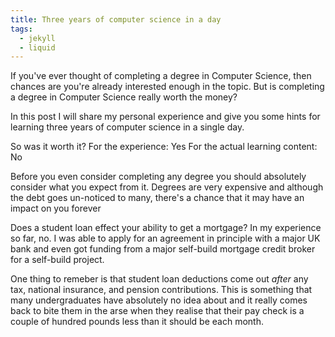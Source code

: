 ```yaml
---
title: Three years of computer science in a day
tags:
  - jekyll
  - liquid
---
```


If you've ever thought of completing a degree in Computer Science, then chances are you're already interested enough in the topic. But is completing a degree in Computer Science really worth the money?

In this post I will share my personal experience and give you some hints for learning three years of computer science in a single day.

<!--more-->

So was it worth it? For the experience: Yes
For the actual learning content: No

Before you even consider completing any degree you should absolutely consider what you expect from it. Degrees are very expensive and although the debt goes un-noticed to many, there's a chance that it may have an impact on you forever

Does a student loan effect your ability to get a mortgage?
In my experience so far, no. I was able to apply for an agreement in principle with a major UK bank and even got funding from a major self-build mortgage credit broker for a self-build project.

One thing to remeber is that student loan deductions come out *after* any tax, national insurance, and pension contributions. This is something that many undergraduates have absolutely no idea about and it really comes back to bite them in the arse when they realise that their pay check is a couple of hundred pounds less than it should be each month.

 
